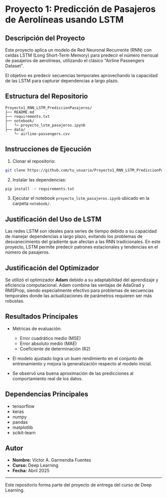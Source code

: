 # Proyecto 1: Predicción de Pasajeros de Aerolíneas usando LSTM

## Descripción del Proyecto

Este proyecto aplica un modelo de Red Neuronal Recurrente (RNN) con celdas LSTM (Long Short-Term Memory) para predecir el número mensual de pasajeros de aerolíneas, utilizando el clásico "Airline Passengers Dataset".

El objetivo es predecir secuencias temporales aprovechando la capacidad de las LSTM para capturar dependencias a largo plazo.

## Estructura del Repositorio

```
Proyecto1_RNN_LSTM_PrediccionPasajeros/
├── README.md
├── requirements.txt
├── notebook/
│   └─ proyecto_lstm_pasajeros.ipynb
├── data/
    └─ airline-passengers.csv
```

## Instrucciones de Ejecución

1. Clonar el repositorio:
```bash
git clone https://github.com/tu_usuario/Proyecto1_RNN_LSTM_PrediccionPasajeros.git
```

2. Instalar las dependencias:
```bash
pip install -r requirements.txt
```

3. Ejecutar el notebook `proyecto_lstm_pasajeros.ipynb` ubicado en la carpeta `notebook/`.

## Justificación del Uso de LSTM

Las redes LSTM son ideales para series de tiempo debido a su capacidad de manejar dependencias a largo plazo, evitando los problemas de desvanecimiento del gradiente que afectan a las RNN tradicionales. En este proyecto, LSTM permite predecir patrones estacionales y tendencias en el número de pasajeros.

## Justificación del Optimizador

Se utilizó el optimizador **Adam** debido a su adaptabilidad del aprendizaje y eficiencia computacional. Adam combina las ventajas de AdaGrad y RMSProp, siendo especialmente efectivo para problemas de secuencias temporales donde las actualizaciones de parámetros requieren ser más robustas.

## Resultados Principales

- Métricas de evaluación:
  - Error cuadrático medio (MSE)
  - Error absoluto medio (MAE)
  - Coeficiente de determinación (R2)

- El modelo ajustado logra un buen rendimiento en el conjunto de entrenamiento y mejora la generalización respecto al modelo inicial.

- Se observó una buena aproximación de las predicciones al comportamiento real de los datos.

## Dependencias Principales

- tensorflow
- keras
- numpy
- pandas
- matplotlib
- scikit-learn

## Autor

- **Nombre:** Victor A. Garmendia Fuentes
- **Curso:** Deep Learning
- **Fecha:** Abril 2025

---

Este repositorio forma parte del proyecto de entrega del curso de Deep Learning.
